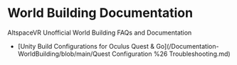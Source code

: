 # World Building Documentation

AltspaceVR Unofficial World Building FAQs and Documentation

* [Unity Build Configurations for Oculus Quest & Go](/Documentation-WorldBuilding/blob/main/Quest Configuration %26 Troubleshooting.md)
